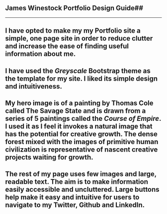 ## James Winestock Portfolio Design Guide##
---
I have opted to make my my Portfolio site a simple, one page site in order to reduce clutter and increase the ease of finding useful information about me.
---
I have used the *Greyscale* Bootstrap theme as the template for my site. I liked its simple design and intuitiveness.
---
 My hero image is of a painting by Thomas Cole called The Savage State and is drawn from a series of 5 paintings called the *Course of Empire*. I used it as I feel it invokes a natural image that has the potential for creative growth. The dense forest mixed with the images of primitive human civilization is representative of nascent creative projects waiting for growth.
---
The rest of my page uses few images and large, readable text. The aim is to make information easily accessible and uncluttered. Large buttons help make it easy and intuitive for users to navigate to my Twitter, Github and LinkedIn.
---

